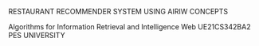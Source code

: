 RESTAURANT RECOMMENDER SYSTEM USING AIRIW CONCEPTS

Algorithms for Information Retrieval and Intelligence Web
UE21CS342BA2
PES UNIVERSITY
